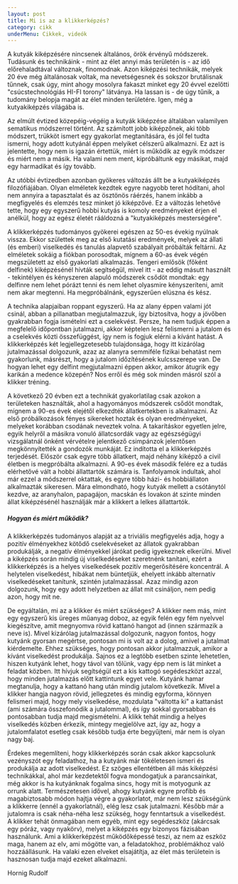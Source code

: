 ```yaml
---
layout: post
title: Mi is az a klikkerképzés?
category: cikk
underMenu: Cikkek, videók
---
```


A kutyák kiképzésére nincsenek általános, örök érvényű módszerek. Tudásunk és technikáink - mint az élet annyi más területén is - az idő előrehaladtával változnak, finomodnak. Azon kiképzési technikák, melyek 20 éve még általánosak voltak, ma nevetségesnek és sokszor brutálisnak tűnnek, csak úgy, mint ahogy mosolyra fakaszt minket egy 20 évvel ezelőtti "csúcstechnológiás HI-FI torony" látványa. Ha lassan is - de úgy tűnik, a tudomány belopja magát az élet minden területére. Igen, még a kutyakiképzés világába is.

<!--more-->

Az elmúlt évtized közepéig-végéig a kutyák kiképzése általában valamilyen sematikus módszerrel történt. Az számított jobb kiképzőnek, aki több módszert, trükköt ismert egy gyakorlat megtanítására, és jól fel tudta ismerni, hogy adott kutyánál éppen melyiket célszerű alkalmazni. Ez azt is jelentette, hogy nem is igazán értettük, miért is működik az egyik módszer és miért nem a másik. Ha valami nem ment, kipróbáltunk egy másikat, majd egy harmadikat és így tovább.

Az utóbbi évtizedben azonban gyökeres változás állt be a kutyakiképzés filozófiájában. Olyan elméletek kezdtek egyre nagyobb teret hódítani, ahol nem annyira a tapasztalat és az ösztönös ráérzés, hanem inkább a megfigyelés és elemzés tesz minket jó kiképzővé. Ez a változás lehetővé tette, hogy egy egyszerű hobbi kutyás is komoly eredményeket érjen el anélkül, hogy az egész életét rááldozná a "kutyakiképzés mesterségére".

A klikkerképzés tudományos gyökerei egészen az 50-es évekig nyúlnak vissza. Ekkor születtek meg az első kutatási eredmények, melyek az állati (és emberi) viselkedés és tanulás alapvető szabályait próbálták feltárni. Az elméletek sokáig a fiókban porosodtak, mígnem a 60-as évek végén megszületett az első gyakorlati alkalmazás. Tengeri emlősök (főként delfinek) kiképzésénél hívták segítségül, mivel itt - az eddig másutt használt - tekintélyen és kényszeren alapuló módszerek csődöt mondtak: egy delfinre nem lehet pórázt tenni és nem lehet olyasmire kényszeríteni, amit nem akar megtenni. Ha megpróbálnánk, egyszerűen elúszna és kész.

A technika alapjaiban roppant egyszerű. Ha az alany éppen valami jót csinál, abban a pillanatban megjutalmazzuk, így biztosítva, hogy a jövőben gyakrabban fogja ismételni ezt a cselekvést. Persze, ha nem tudjuk éppen a megfelelő időpontban jutalmazni, akkor képtelen lesz felismerni a jutalom és a cselekvés közti összefüggést, így nem is fogjuk elérni a kívánt hatást. A klikkerképzés két legjellegzetesebb tulajdonsága, hogy itt kizárólag jutalmazással dolgozunk, azaz az alanyra semmiféle fizikai behatást nem gyakorlunk, másrészt, hogy a jutalom időzítésének kulcsszerepe van. De hogyan lehet egy delfint megjutalmazni éppen akkor, amikor átugrik egy karikán a medence közepén? Nos erről és még sok minden másról szól a klikker tréning.

A következő 20 évben ezt a technikát gyakorlatilag csak azokon a területeken használták, ahol a hagyományos módszerek csődöt mondtak, mígnem a 90-es évek elejétől elkezdték állatkertekben is alkalmazni. Az első próbálkozások fényes sikereket hoztak és olyan eredményeket, melyeket korábban csodának neveztek volna. A takarításkor egyetlen jelre, egyik helyről a másikra vonuló állatcsordák vagy az egészségügyi vizsgálatnál önként vérvételre jelentkező csimpánzok jelentősen megkönnyítették a gondozók munkáját. Ez indította el a klikkerképzés terjedését. Először csak egyre több állatkert, majd néhány kiképző a civil életben is megpróbálta alkalmazni. A 90-es évek második felére ez a tudás elérhetővé vált a hobbi állattartók számára is. Tanfolyamok indultak, ahol már ezzel a módszerrel oktattak, és egyre több házi- és hobbiállaton alkalmazták sikeresen. Mára elmondható, hogy kutyák mellett a csótánytól kezdve, az aranyhalon, papagájon, macskán és lovakon át szinte minden állat kiképzésénél használják már a klikkert a lelkes állattartók.

##### Hogyan és miért működik?

A klikkerképzés tudományos alapját az a triviális megfigyelés adja, hogy a pozitív élményekhez kötődő cselekvéseket az állatok gyakrabban produkálják, a negatív élményekkel járókat pedig igyekeznek elkerülni. Mivel a kiképzés során mindig új viselkedéseket szeretnénk tanítani, ezért a klikkerképzés is a helyes viselkedések pozitív megerősítésére koncentrál. A helytelen viselkedést, hibákat nem büntetjük, ehelyett inkább alternatív viselkedéseket tanítunk, szintén jutalmazással. Azaz mindig azon dolgozunk, hogy egy adott helyzetben az állat mit csináljon, nem pedig azon, hogy mit ne.

De egyáltalán, mi az a klikker és miért szükséges? A klikker nem más, mint egy egyszerű kis üreges műanyag doboz, az egyik felén egy fém nyelvvel kiegészítve, amit megnyomva rövid kattanó hangot ad (innen származik a neve is). Mivel kizárólag jutalmazással dolgozunk, nagyon fontos, hogy kutyánk gyorsan megértse, pontosan mi is volt az a dolog, amivel a jutalmat kiérdemelte. Ehhez szükséges, hogy pontosan akkor jutalmazzuk, amikor a kívánt viselkedést produkálja. Sajnos ez a legtöbb esetben szinte lehetetlen, hiszen kutyánk lehet, hogy távol van tőlünk, vagy épp nem is lát minket a feladat közben. Itt hívjuk segítségül ezt a kis kattogó segédeszközt azzal, hogy minden jutalmazás előtt kattintunk egyet vele. Kutyánk hamar megtanulja, hogy a kattanó hang után mindig jutalom következik. Mivel a klikker hangja nagyon rövid, jellegzetes és mindig egyforma, könnyen felismeri majd, hogy mely viselkedése, mozdulata "váltotta ki" a kattanást (ami számára összefonódik a jutalommal), és így sokkal gyorsabban és pontosabban tudja majd megismételni. A klikk tehát mindig a helyes viselkedés közben érkezik, mintegy megjelölve azt, így az, hogy a jutalomfalatot esetleg csak később tudja érte begyűjteni, már nem is olyan nagy baj.

Érdekes megemlíteni, hogy klikkerképzés során csak akkor kapcsolunk vezényszót egy feladathoz, ha a kutyánk már tökéletesen ismeri és produkálja az adott viselkedést. Ez szöges ellentétben áll más kiképzési technikákkal, ahol már kezdetektől fogva mondogatjuk a parancsainkat, még akkor is ha kutyánknak fogalma sincs, hogy mit is motyogunk az orrunk alatt. Természetesen idővel, ahogy kutyánk egyre profibb és magabiztosabb módon hajtja végre a gyakorlatot, már nem lesz szükségünk a klikkerre (ennél a gyakorlatnál), elég lesz csak jutalmazni. Később már a jutalomra is csak néha-néha lesz szükség, hogy fenntartsuk a viselkedést. A klikker tehát önmagában nem egyéb, mint egy segédeszköz (akárcsak egy póráz, vagy nyakörv), melyet a kiképzés egy bizonyos fázisában használunk. Ami a klikkerképzést működőképessé teszi, az nem az eszköz maga, hanem az elv, ami mögötte van, a feladatokhoz, problémákhoz való hozzáállásunk. Ha valaki ezen elveket elsajátítja, az élet más területein is hasznosan tudja majd ezeket alkalmazni.

Hornig Rudolf